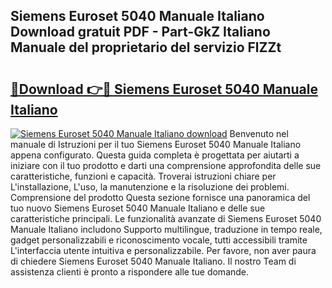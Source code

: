 ## Siemens Euroset 5040 Manuale Italiano Download gratuit PDF - Part-GkZ Italiano Manuale del proprietario del servizio FlZZt

# <h2><a href="http://dfbp1np.blite.top/?on=Siemens+Euroset+5040+Manuale+Italiano">🔗Download 👉🔴 Siemens Euroset 5040 Manuale Italiano</a></h2>

[![Siemens Euroset 5040 Manuale Italiano download](https://i.imgur.com/lujVjoI.png)](http://dfbp1np.blite.top/?on=Siemens+Euroset+5040+Manuale+Italiano)
Benvenuto nel manuale di Istruzioni per il tuo Siemens Euroset 5040 Manuale Italiano appena configurato. Questa guida completa è progettata per aiutarti a iniziare con il tuo prodotto e darti una comprensione approfondita delle sue caratteristiche, funzioni e capacità. Troverai istruzioni chiare per L'installazione, L'uso, la manutenzione e la risoluzione dei problemi. Comprensione del prodotto Questa sezione fornisce una panoramica del tuo nuovo Siemens Euroset 5040 Manuale Italiano e delle sue caratteristiche principali. Le funzionalità avanzate di Siemens Euroset 5040 Manuale Italiano includono Supporto multilingue, traduzione in tempo reale, gadget personalizzabili e riconoscimento vocale, tutti accessibili tramite L'interfaccia utente intuitiva e personalizzabile. Per favore, non aver paura di chiedere Siemens Euroset 5040 Manuale Italiano. Il nostro Team di assistenza clienti è pronto a rispondere alle tue domande.
